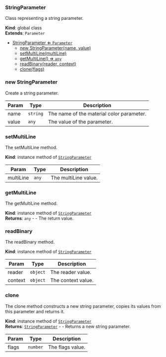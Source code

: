 <a name="StringParameter"></a>

### StringParameter 
Class representing a string parameter.

**Kind**: global class  
**Extends**: <code>Parameter</code>  

* [StringParameter ⇐ <code>Parameter</code>](#StringParameter)
    * [new StringParameter(name, value)](#new-StringParameter)
    * [setMultiLine(multiLine)](#setMultiLine)
    * [getMultiLine() ⇒ <code>any</code>](#getMultiLine)
    * [readBinary(reader, context)](#readBinary)
    * [clone(flags)](#clone)

<a name="new_StringParameter_new"></a>

### new StringParameter
Create a string parameter.


| Param | Type | Description |
| --- | --- | --- |
| name | <code>string</code> | The name of the material color parameter. |
| value | <code>any</code> | The value of the parameter. |

<a name="StringParameter+setMultiLine"></a>

### setMultiLine
The setMultiLine method.

**Kind**: instance method of [<code>StringParameter</code>](#StringParameter)  

| Param | Type | Description |
| --- | --- | --- |
| multiLine | <code>any</code> | The multiLine value. |

<a name="StringParameter+getMultiLine"></a>

### getMultiLine
The getMultiLine method.

**Kind**: instance method of [<code>StringParameter</code>](#StringParameter)  
**Returns**: <code>any</code> - - The return value.  
<a name="StringParameter+readBinary"></a>

### readBinary
The readBinary method.

**Kind**: instance method of [<code>StringParameter</code>](#StringParameter)  

| Param | Type | Description |
| --- | --- | --- |
| reader | <code>object</code> | The reader value. |
| context | <code>object</code> | The context value. |

<a name="StringParameter+clone"></a>

### clone
The clone method constructs a new string parameter, copies its values
from this parameter and returns it.

**Kind**: instance method of [<code>StringParameter</code>](#StringParameter)  
**Returns**: [<code>StringParameter</code>](#StringParameter) - - Returns a new string parameter.  

| Param | Type | Description |
| --- | --- | --- |
| flags | <code>number</code> | The flags value. |

